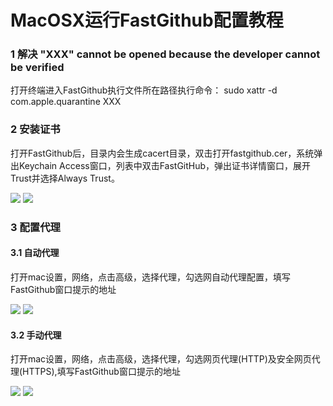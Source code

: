 # MacOSX运行FastGithub配置教程

### 1 解决 "XXX" cannot be opened because the developer cannot be verified
打开终端进入FastGithub执行文件所在路径执行命令：
sudo xattr -d com.apple.quarantine XXX

### 2 安装证书
打开FastGithub后，目录内会生成cacert目录，双击打开fastgithub.cer，系统弹出Keychain Access窗口，列表中双击FastGitHub，弹出证书详情窗口，展开Trust并选择Always Trust。

<img src="https://github.com/dotnetcore/FastGithub/blob/master/Resources/MacOSXConfig/KeychainAccess.png?raw=true"/>

<img src="https://github.com/dotnetcore/FastGithub/blob/master/Resources/MacOSXConfig/trust.png?raw=true"/>

### 3 配置代理
#### 3.1 自动代理
打开mac设置，网络，点击高级，选择代理，勾选网自动代理配置，填写FastGithub窗口提示的地址

<img src="https://github.com/dotnetcore/FastGithub/blob/master/Resources/MacOSXConfig/autoproxy.png?raw=true"/>

<img src="https://github.com/dotnetcore/FastGithub/blob/master/Resources/MacOSXConfig/cmdwin.png?raw=true"/>

#### 3.2 手动代理
打开mac设置，网络，点击高级，选择代理，勾选网页代理(HTTP)及安全网页代理(HTTPS),填写FastGithub窗口提示的地址

<img src="https://github.com/dotnetcore/FastGithub/blob/master/Resources/MacOSXConfig/proxy.png?raw=true"/>

<img src="https://github.com/dotnetcore/FastGithub/blob/master/Resources/MacOSXConfig/cmdwin.png?raw=true"/>